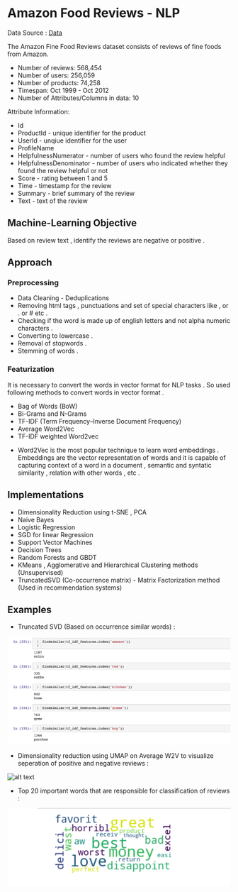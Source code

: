 # Amazon Food Reviews - NLP 

Data Source : [Data](https://www.kaggle.com/snap/amazon-fine-food-reviews)

The Amazon Fine Food Reviews dataset consists of reviews of fine foods from Amazon.

- Number of reviews: 568,454
- Number of users: 256,059
- Number of products: 74,258
- Timespan: Oct 1999 - Oct 2012
- Number of Attributes/Columns in data: 10

Attribute Information:

- Id
- ProductId - unique identifier for the product
- UserId - unqiue identifier for the user
- ProfileName
- HelpfulnessNumerator - number of users who found the review helpful
- HelpfulnessDenominator - number of users who indicated whether they found the review helpful or not
- Score - rating between 1 and 5
- Time - timestamp for the review
- Summary - brief summary of the review
- Text - text of the review

## Machine-Learning Objective 

Based on review text , identify the reviews are negative or positive .

## Approach

### Preprocessing 

- Data Cleaning - Deduplications
- Removing html tags , punctuations and set of special characters like , or . or # etc .
- Checking if the word is made up of english letters and not alpha numeric characters . 
- Converting to lowercase . 
- Removal of stopwords .
- Stemming of words . 


### Featurization 

It is necessary to convert the words in vector format for NLP tasks . So used following methods to convert words in vector format . 

* Bag of Words (BoW)
* Bi-Grams and N-Grams
* TF-IDF (Term Frequency–Inverse Document Frequency)
* Average Word2Vec
* TF-IDF weighted Word2vec

- Word2Vec is the most popular technique to learn word embeddings . Embeddings are the vector representation of words and it is capable of capturing context of a word in a document , semantic and syntatic similarity , relation with other words , etc . 

## Implementations 

* Dimensionality Reduction using t-SNE , PCA 
* Naive Bayes
* Logistic Regression
* SGD for linear Regression 
* Support Vector Machines
* Decision Trees
* Random Forests and GBDT
* KMeans , Agglomerative and Hierarchical Clustering methods (Unsupervised)
* TruncatedSVD (Co-occurrence matrix) - Matrix Factorization method (Used in recommendation systems)

## Examples 

- Truncated SVD (Based on occurrence similar words) :

![alt text](similar1.png "Similar words")

- Dimensionality reduction using UMAP on Average W2V to visualize seperation of positive and negative reviews :

![alt text](similar2.png "Dimensionality Reduction")

- Top 20 important words that are responsible for classification of reviews :

![alt text](similar3.png "Top 20 words")




